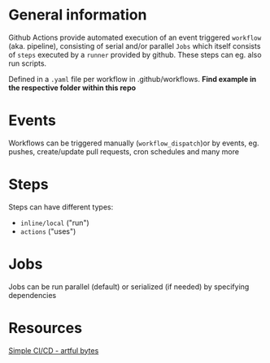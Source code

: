 # General information
Github Actions provide automated execution of an event triggered `workflow` (aka. pipeline), consisting of serial and/or parallel `Jobs` which itself consists of `steps` executed by a `runner` provided by github. These steps can eg. also run scripts.

Defined in a `.yaml` file per workflow in .github/workflows.
**Find example in the respective folder within this repo**

# Events
Workflows can be triggered manually (`workflow_dispatch`)or by events, eg. pushes, create/update pull requests, cron schedules and many more

# Steps
Steps can have different types:
- `inline/local` ("run")
- `actions` ("uses")

# Jobs
Jobs can be run parallel (default) or serialized (if needed) by specifying dependencies 

# Resources
[Simple CI/CD - artful bytes](https:/youtube.com/watch?v=dh1NFAIoZCI)
